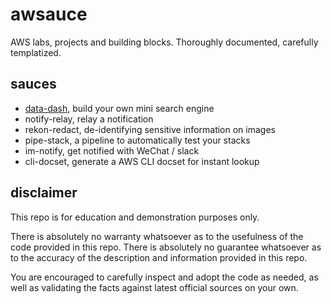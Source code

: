 # awsauce

AWS labs, projects and building blocks. Thoroughly documented, carefully templatized.

## sauces

- [data-dash](data-dash), build your own mini search engine
- notify-relay, relay a notification
- rekon-redact, de-identifying sensitive information on images
- pipe-stack, a pipeline to automatically test your stacks
- im-notify, get notified with WeChat / slack
- cli-docset, generate a AWS CLI docset for instant lookup

## disclaimer

This repo is for education and demonstration purposes only.

There is absolutely no warranty whatsoever as to the usefulness of the code provided 
in this repo. There is absolutely no guarantee whatsoever as to the accuracy of the
description and information provided in this repo.

You are encouraged to carefully inspect and adopt the code as needed, as well as 
validating the facts against latest official sources on your own.